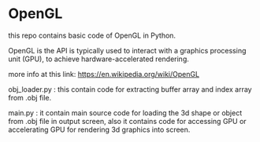 # OpenGL
this repo contains basic code of OpenGL in Python.

OpenGL is the API is typically used to interact with a graphics processing unit (GPU), to achieve hardware-accelerated rendering.

more info at this link:
https://en.wikipedia.org/wiki/OpenGL

obj_loader.py : this contain code for extracting buffer array and index array from .obj file.
  
main.py : it contain main source code for loading the 3d shape or object from .obj file in output screen, 
          also it contains code for accessing GPU or accelerating GPU for rendering 3d graphics into screen.

